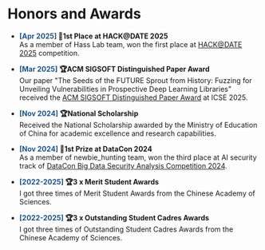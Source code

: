 # Honors and Awards

- <span style="color: #1E5387; font-weight: bold;">[Apr 2025] </span> <span style="font-weight: bold;">🏅1st Place at HACK@DATE 2025</span><br>
  As a member of Hass Lab team, won the first place at [HACK@DATE 2025](https://hackthesilicon.com/date25/) competition.

- <span style="color: #1E5387; font-weight: bold;">[Mar 2025] </span> <span style="font-weight: bold;">🏆ACM SIGSOFT Distinguished Paper Award</span><br>
  Our paper "The Seeds of the FUTURE Sprout from History: Fuzzing for Unveiling Vulnerabilities in Prospective Deep Learning Libraries" received the [ACM SIGSOFT Distinguished Paper Award](https://www.sigsoft.org/awards/distinguishedPaperAward.html) at ICSE 2025.

- <span style="color: #1E5387; font-weight: bold;">[Nov 2024] </span> <span style="font-weight: bold;">🏆National Scholarship</span><br>
  Received the National Scholarship awarded by the Ministry of Education of China for academic excellence and research capabilities. 

- <span style="color: #1E5387; font-weight: bold;">[Nov 2024] </span> <span style="font-weight: bold;">🏅1st Prize at DataCon 2024</span><br>
  As a member of newbie_hunting team, won the third place at AI security track of [DataCon Big Data Security Analysis Competition 2024](https://www.datacon.org.cn/datacon2024-en).

- <span style="color: #1E5387; font-weight: bold;">[2022-2025] </span> <span style="font-weight: bold;">🏆3 x Merit Student Awards</span><br>
  I got three times of Merit Student Awards from the Chinese Academy of Sciences.

- <span style="color: #1E5387; font-weight: bold;">[2022-2025] </span> <span style="font-weight: bold;">🏆3 x Outstanding Student Cadres Awards</span><br>
  I got three times of Outstanding Student Cadres Awards from the Chinese Academy of Sciences.
